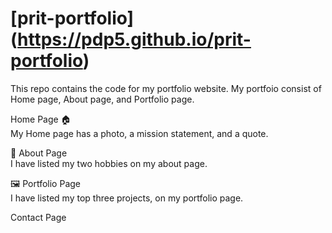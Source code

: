 # [prit-portfolio] (https://pdp5.github.io/prit-portfolio) <br/>
This repo contains the code for my portfolio website. My portfoio consist of Home page, About page, and Portfolio page. <br/>

Home Page 🏠 <br/>
My Home page has a photo, a mission statement, and a quote.

👤 About Page<br/>
I have listed my two hobbies on my about page.

🖼️ Portfolio Page <br/>
I have listed my top three projects, on my portfolio page.

Contact Page
